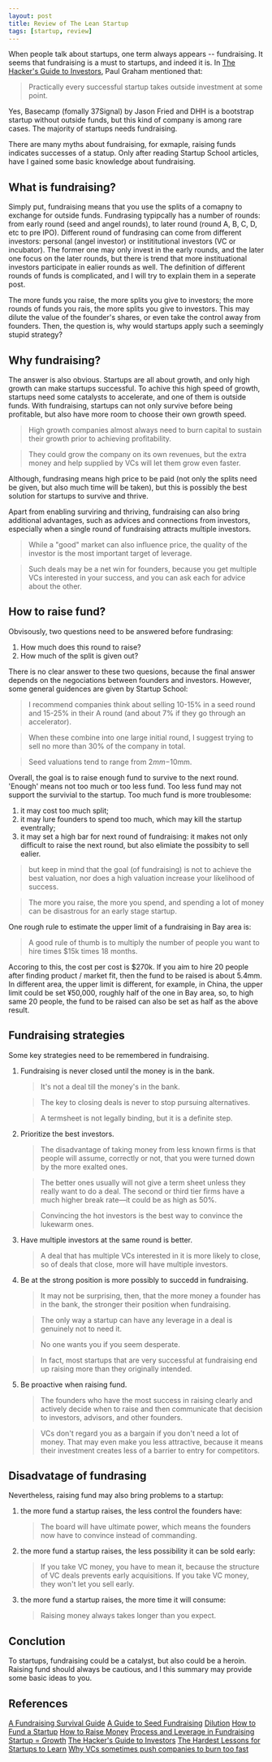 ```yaml
---
layout: post
title: Review of The Lean Startup
tags: [startup, review]
---
```


When people talk about startups, one term always appears -- fundraising. It seems that fundraising is a must to startups, and indeed it is. In [The Hacker's Guide to Investors](http://paulgraham.com/guidetoinvestors.html), Paul Graham mentioned that:

> Practically every successful startup takes outside investment at some point.

Yes, Basecamp (fomally 37Signal) by Jason Fried and DHH is a bootstrap startup without outside funds, but this kind of company is among rare cases. The majority of startups needs fundraising.

There are many myths about fundraising, for exmaple, raising funds indicates successes of a statup. Only after reading Startup School articles, have I gained some basic knowledge about fundraising.

## What is fundraising?

Simply put, fundraising means that you use the splits of a comapny to exchange for outside funds. Fundrasing typipcally has a number of rounds: from early round (seed and angel rounds), to later round (round A, B, C, D, etc to pre IPO). Different round of fundrasing can come from different investors: personal (angel investor) or instititutional investors (VC or incubator). The former one may only invest in the early rounds, and the later one focus on the later rounds, but there is trend that more instituational investors participate in ealier rounds as well. The definition of different rounds of funds is complicated, and I will try to explain them in a seperate post.

The more funds you raise, the more splits you give to investors; the more rounds of funds you rais, the more splits you give to investors. This may dilute the value of the founder's shares, or even take the control away from founders. Then, the question is, why would startups apply such a seemingly stupid strategy?

## Why fundraising?

The answer is also obvious. Startups are all about growth, and only high growth can make startups successful. To achive this high speed of growth, startups need some catalysts to accelerate, and one of them is outside funds. With fundraising, startups can not only survive before being profitable, but also have more room to choose their own growth speed.

> High growth companies almost always need to burn capital to sustain their growth prior to achieving profitability.

> They could grow the company on its own revenues, but the extra money and help supplied by VCs will let them grow even faster.

Although, fundrasing means high price to be paid (not only the splits need be given, but also much time will be taken), but this is possibly the best solution for startups to survive and thrive.

Apart from enabling surviring and thriving, fundraising can also bring additional advantages, such as advices and connections from investors, especially when a single round of fundraising attracts multiple investors.

> While a "good" market can also influence price, the quality of the investor is the most important target of leverage.

> Such deals may be a net win for founders, because you get multiple VCs interested in your success, and you can ask each for advice about the other.

## How to raise fund?

Obvisously, two questions need to be answered before fundrasing:

   1. How much does this round to raise?
   2. How much of the split is given out?

There is no clear answer to these two quesions, because the final answer depends on the negociations between founders and investors. However, some general guidences are given by Startup School:

> I recommend companies think about selling 10-15% in a seed round and 15-25% in their A round (and about 7% if they go through an accelerator).

> When these combine into one large initial round, I suggest trying to sell no more than 30% of the company in total.

> Seed valuations tend to range from $2mm-$10mm. 

Overall, the goal is to raise enough fund to survive to the next round. 'Enough' means not too much or too less fund. Too less fund may not support the survivial to the startup. Too much fund is more troublesome:

1. it may cost too much split;
2. it may lure founders to spend too much, which may kill the startup eventrally;
3. it may set a high bar for next round of fundraising: it makes not only difficult to raise the next round, but also elimiate the possibity to sell ealier.

> but keep in mind that the goal (of fundraising) is not to achieve the best valuation, nor does a high valuation increase your likelihood of success.

> The more you raise, the more you spend, and spending a lot of money can be disastrous for an early stage startup.

One rough rule to estimate the upper limit of a fundraising in Bay area is:

> A good rule of thumb is to multiply the number of people you want to hire times $15k times 18 months.

Accoring to this, the cost per cost is $270k. If you aim to hire 20 people after finding product / market fit, then the fund to be raised is about 5.4mm. In different area, the upper limit is different, for example, in China, the upper limit could be set ¥50,000, roughly half of the one in Bay area, so, to high same 20 people, the fund to be raised can also be set as half as the above result.

## Fundraising strategies

Some key strategies need to be remembered in fundraising.

1. Fundraising is never closed until the money is in the bank.
   
    > It's not a deal till the money's in the bank.

    > The key to closing deals is never to stop pursuing alternatives.

    > A termsheet is not legally binding, but it is a definite step.

2. Prioritize the best investors.

    > The disadvantage of taking money from less known firms is that people will assume, correctly or not, that you were turned down by the more exalted ones.

    > The better ones usually will not give a term sheet unless they really want to do a deal. The second or third tier firms have a much higher break rate—it could be as high as 50%.

    > Convincing the hot investors is the best way to convince the lukewarm ones.

3. Have multiple investors at the same round is better.

    > A deal that has multiple VCs interested in it is more likely to close, so of deals that close, more will have multiple investors.

4. Be at the strong position is more possibly to succedd in fundraising.


    > It may not be surprising, then, that the more money a founder has in the bank, the stronger their position when fundraising.

    > The only way a startup can have any leverage in a deal is genuinely not to need it.

    > No one wants you if you seem desperate.

    > In fact, most startups that are very successful at fundraising end up raising more than they originally intended.

5. Be proactive when raising fund.

    > The founders who have the most success in raising clearly and actively decide when to raise and then communicate that decision to investors, advisors, and other founders.

    > VCs don't regard you as a bargain if you don't need a lot of money. That may even make you less attractive, because it means their investment creates less of a barrier to entry for competitors.


## Disadvatage of fundrasing

Nevertheless, raising fund may also bring problems to a startup:

1. the more fund a startup raises, the less control the founders have:

    > The board will have ultimate power, which means the founders now have to convince instead of commanding.

2. the more fund a startup raises, the less possibility it can be sold early:
   
    > If you take VC money, you have to mean it, because the structure of VC deals prevents early acquisitions. If you take VC money, they won't let you sell early.

3. the more fund a startup raises, the more time it will consume:

    > Raising money always takes longer than you expect.

## Conclution

To startups, fundraising could be a catalyst, but also could be a heroin. Raising fund should always be cautious, and I this summary may provide some basic ideas to you.

## References

[A Fundraising Survival Guide](www.paulgraham.com/fundraising.html)
[A Guide to Seed Fundraising](https://blog.ycombinator.com/how-to-raise-a-seed-round)
[Dilution](https://blog.ycombinator.com/dilution/)
[How to Fund a Startup](http://paulgraham.com/startupfunding.html)
[How to Raise Money](http://paulgraham.com/fr.html)
[Process and Leverage in Fundraising](https://blog.ycombinator.com/process-and-leverage-in-fundraising/)
[Startup = Growth](http://www.paulgraham.com/growth.html)
[The Hacker's Guide to Investors](http://paulgraham.com/guidetoinvestors.html)
[The Hardest Lessons for Startups to Learn](http://paulgraham.com/startuplessons.html)
[Why VCs sometimes push companies to burn too fast](https://blog.ycombinator.com/why-vcs-sometimes-push-companies-to-burn-too-fast)
